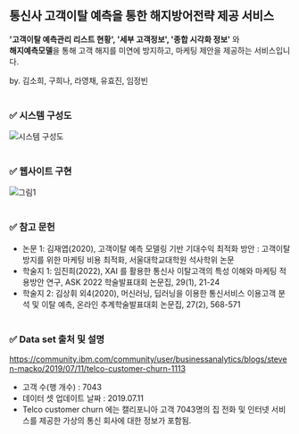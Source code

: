 ## **통신사 고객이탈 예측을 통한 해지방어전략 제공 서비스**

**'고객이탈 예측관리 리스트 현황', '세부 고객정보', '종합 시각화 정보'** 와<br/>
**해지예측모델**을 통해 고객 해지를 미연에 방지하고, 마케팅 제안을 제공하는 서비스입니다.

by. 김소희, 구희나, 라영채, 유효진, 임정빈
<br/><br/>

### ✅ 시스템 구성도
![시스템 구성도](https://github.com/uhyozzy/multi_finalproject/assets/134241881/4253eb1b-f46e-4be4-a7fa-acbcd6f15c22)
<br/><br/>

### ✅ 웹사이트 구현
![그림1](https://github.com/uhyozzy/multi_finalproject/assets/134241881/a6fffe63-c345-472f-80c4-677ee1842aac)
<br/><br/>

### ✅ 참고 문헌
- 논문 1: 김재엽(2020), 고객이탈 예측 모델링 기반 기대수익 최적화 방안 : 고객이탈 방지를 위한 마케팅 비용 최적화, 서울대학교대학원 석사학위 논문
- 학술지 1: 임진희(2022), XAI 를 활용한 통신사 이탈고객의 특성 이해와 마케팅 적용방안 연구, ASK 2022 학술발표대회 논문집, 29(1), 21-24
- 학술지 2: 김상휘 외4(2020), 머신러닝, 딥러닝을 이용한 통신서비스 이용고객 분석 및 이탈 예측, 온라인 추계학술발표대회 논문집, 27(2), 568-571
<br/><br/>

### ✅ Data set 출처 및 설명
https://community.ibm.com/community/user/businessanalytics/blogs/steven-macko/2019/07/11/telco-customer-churn-1113
- 고객 수(행 개수) : 7043
- 데이터 셋 업데이트 날짜 : 2019.07.11
- Telco customer churn 에는 캘리포니아 고객 7043명의 집 전화 및 인터넷 서비스를 제공한 가상의 통신 회사에 대한 정보가 포함됨.

